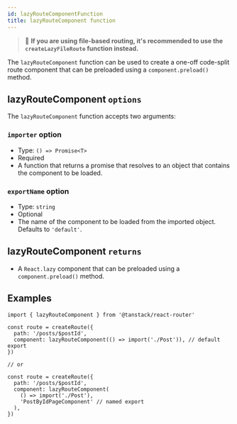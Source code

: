 ```yaml
---
id: lazyRouteComponentFunction
title: lazyRouteComponent function
---
```


> 🧠 **If you are using file-based routing, it's recommended to use the `createLazyFileRoute` function instead.**

The `lazyRouteComponent` function can be used to create a one-off code-split route component that can be preloaded using a `component.preload()` method.

## lazyRouteComponent `options`

The `lazyRouteComponent` function accepts two arguments:

### `importer` option

- Type: `() => Promise<T>`
- Required
- A function that returns a promise that resolves to an object that contains the component to be loaded.

### `exportName` option

- Type: `string`
- Optional
- The name of the component to be loaded from the imported object. Defaults to `'default'`.

## lazyRouteComponent `returns`

- A `React.lazy` component that can be preloaded using a `component.preload()` method.

## Examples

```tsx
import { lazyRouteComponent } from '@tanstack/react-router'

const route = createRoute({
  path: '/posts/$postId',
  component: lazyRouteComponent(() => import('./Post')), // default export
})

// or

const route = createRoute({
  path: '/posts/$postId',
  component: lazyRouteComponent(
    () => import('./Post'),
    'PostByIdPageComponent' // named export
  ),
})
```
